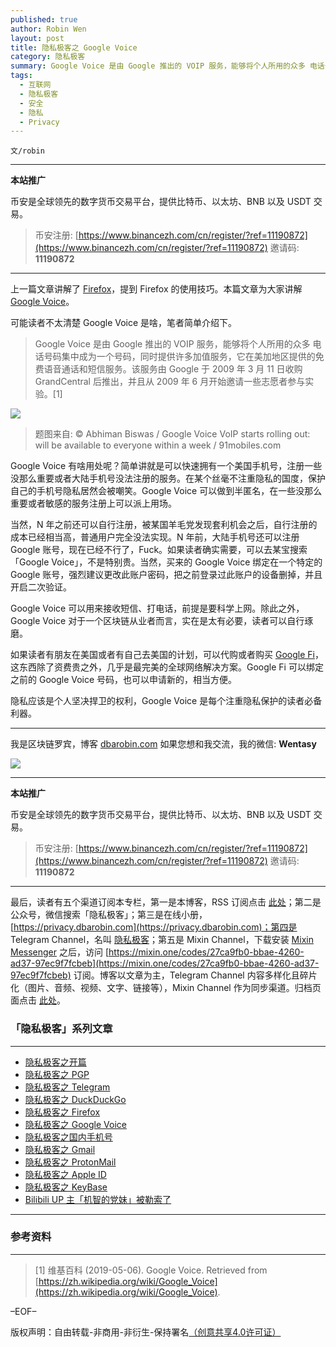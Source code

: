 ```yaml
---
published: true
author: Robin Wen
layout: post
title: 隐私极客之 Google Voice
category: 隐私极客
summary: Google Voice 是由 Google 推出的 VOIP 服务，能够将个人所用的众多 电话号码集中成为一个号码，同时提供许多加值服务，它在美加地区提供的免费语音通话和短信服务。该服务由 Google 于 2009 年 3 月 11 日收购 GrandCentral 后推出，并且从 2009 年 6 月开始邀请一些志愿者参与实验。隐私应该是个人坚决捍卫的权利，Google Voice 是每个注重隐私保护的读者必备利器。
tags:
  - 互联网
  - 隐私极客
  - 安全
  - 隐私
  - Privacy
---
```


`文/robin`

***

**本站推广**

币安是全球领先的数字货币交易平台，提供比特币、以太坊、BNB 以及 USDT 交易。

> 币安注册: [https://www.binancezh.com/cn/register/?ref=11190872](https://www.binancezh.com/cn/register/?ref=11190872)
> 邀请码: **11190872**

***

上一篇文章讲解了 [Firefox](https://dbarobin.com/2019/07/21/privacy-geek-firefox)，提到 Firefox 的使用技巧。本篇文章为大家讲解 [Google Voice](https://voice.google.com)。

可能读者不太清楚 Google Voice 是啥，笔者简单介绍下。

> Google Voice 是由 Google 推出的 VOIP 服务，能够将个人所用的众多 电话号码集中成为一个号码，同时提供许多加值服务，它在美加地区提供的免费语音通话和短信服务。该服务由 Google 于 2009 年 3 月 11 日收购 GrandCentral 后推出，并且从 2009 年 6 月开始邀请一些志愿者参与实验。[1]

![](https://cdn.dbarobin.com/obnPQWM.jpg)

> 题图来自: © Abhiman Biswas / Google Voice VoIP starts rolling out: will be available to everyone within a week / 91mobiles.com

Google Voice 有啥用处呢？简单讲就是可以快速拥有一个美国手机号，注册一些没那么重要或者大陆手机号没法注册的服务。在某个丝毫不注重隐私的国度，保护自己的手机号隐私居然会被嘲笑。Google Voice 可以做到半匿名，在一些没那么重要或者敏感的服务注册上可以派上用场。

当然，N 年之前还可以自行注册，被某国羊毛党发现套利机会之后，自行注册的成本已经相当高，普通用户完全没法实现。N 年前，大陆手机号还可以注册 Google 账号，现在已经不行了，Fuck。如果读者确实需要，可以去某宝搜索「Google Voice」，不是特别贵。当然，买来的 Google Voice 绑定在一个特定的 Google 账号，强烈建议更改此账户密码，把之前登录过此账户的设备删掉，并且开启二次验证。

Google Voice 可以用来接收短信、打电话，前提是要科学上网。除此之外，Google Voice 对于一个区块链从业者而言，实在是太有必要，读者可以自行琢磨。

如果读者有朋友在美国或者有自己去美国的计划，可以代购或者购买 [Google Fi](https://fi.google.com)，这东西除了资费贵之外，几乎是最完美的全球网络解决方案。Google Fi 可以绑定之前的 Google Voice 号码，也可以申请新的，相当方便。

隐私应该是个人坚决捍卫的权利，Google Voice 是每个注重隐私保护的读者必备利器。

***

我是区块链罗宾，博客 [dbarobin.com](https://dbarobin.com/)
如果您想和我交流，我的微信: **Wentasy**

![](https://cdn.dbarobin.com/u4oonoo.png)

***

**本站推广**

币安是全球领先的数字货币交易平台，提供比特币、以太坊、BNB 以及 USDT 交易。

> 币安注册: [https://www.binancezh.com/cn/register/?ref=11190872](https://www.binancezh.com/cn/register/?ref=11190872)
> 邀请码: **11190872**

***

最后，读者有五个渠道订阅本专栏，第一是本博客，RSS 订阅点击 [此处](https://dbarobin.com/feed.xml)；第二是公众号，微信搜索「隐私极客」；第三是在线小册，[https://privacy.dbarobin.com](https://privacy.dbarobin.com)；第四是 Telegram Channel，名叫 [隐私极客](https://t.me/privacygeek)；第五是 Mixin Channel，下载安装 [Mixin Messenger](https://mixin.one/messenger) 之后，访问 [https://mixin.one/codes/27ca9fb0-bbae-4260-ad37-97ec9f7fcbeb](https://mixin.one/codes/27ca9fb0-bbae-4260-ad37-97ec9f7fcbeb) 订阅。博客以文章为主，Telegram Channel 内容多样化且碎片化（图片、音频、视频、文字、链接等），Mixin Channel 作为同步渠道。归档页面点击 [此处](https://dbarobin.com/privacy/)。

### 「隐私极客」系列文章
***

* [隐私极客之开篇](https://dbarobin.com/2019/04/14/privacy-geek-prologue/)
* [隐私极客之 PGP](https://dbarobin.com/2019/05/02/privacy-geek-pgp/)
* [隐私极客之 Telegram](https://dbarobin.com/2019/05/14/privacy-geek-telegram/)
* [隐私极客之 DuckDuckGo](https://dbarobin.com/2019/06/07/privacy-geek-duckduckgo/)
* [隐私极客之 Firefox](https://dbarobin.com/2019/07/21/privacy-geek-firefox/)
* [隐私极客之 Google Voice](https://dbarobin.com/2019/08/10/privacy-geek-google-voice/)
* [隐私极客之国内手机号](https://dbarobin.com/2019/08/18/privacy-geek-mobile/)
* [隐私极客之 Gmail](https://dbarobin.com/2019/10/01/privacy-geek-gmail/)
* [隐私极客之 ProtonMail](https://dbarobin.com/2019/10/13/privacy-geek-protonmail/)
* [隐私极客之 Apple ID](https://dbarobin.com/2019/10/20/privacy-geek-appleid/)
* [隐私极客之 KeyBase](https://dbarobin.com/2020/04/24/privacy-geek-keybase/)
* [Bilibili UP 主「机智的党妹」被勒索了](https://dbarobin.com/2020/05/12/bilibili-up-blackmail/)

***

### 参考资料
***

> [1] 维基百科 (2019-05-06). Google Voice. Retrieved from [https://zh.wikipedia.org/wiki/Google_Voice](https://zh.wikipedia.org/wiki/Google_Voice).

–EOF–

版权声明：自由转载-非商用-非衍生-保持署名<a href="http://creativecommons.org/licenses/by-nc-nd/4.0/deed.zh" target="_blank">（创意共享4.0许可证）</a>